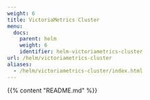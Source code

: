 ```yaml
---
weight: 6
title: VictoriaMetrics Cluster
menu:
  docs:
    parent: helm
    weight: 6
    identifier: helm-victoriametrics-cluster
url: /helm/victoriametrics-cluster
aliases:
  - /helm/victoriametrics-cluster/index.html
---
```

{{% content "README.md" %}}
